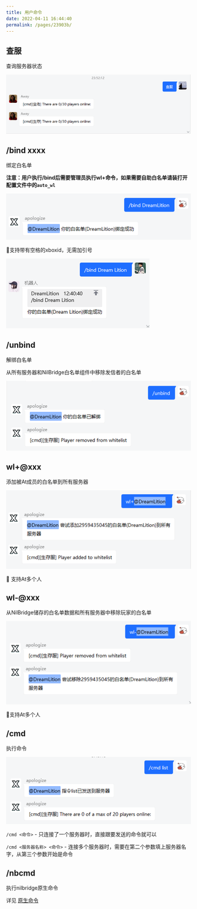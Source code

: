 ```yaml
---
title: 用户命令
date: 2022-04-11 16:44:40
permalink: /pages/23903b/
---
```


## 查服

查询服务器状态

![](/img/pages/查服.png)



## /bind xxxx

绑定白名单

**注意：用户执行/bind后需要管理员执行wl+命令，如果需要自助白名单请装打开配置文件中的`auto_wl`**

![](/img/pages/bind.png)

📌支持带有空格的xboxid，无需加引号

![](/img/pages/bind2.png)


## /unbind

解绑白名单

从所有服务器和NilBridge白名单组件中移除发信者的白名单

![](/img/pages/unbind.png)




## wl+@xxx

添加被At成员的白名单到所有服务器

![](/img/pages/wl_add.png)

📌 支持At多个人



## wl-@xxx

从NilBridge储存的白名单数据和所有服务器中移除玩家的白名单

![](/img/pages/wl_rem.png)

📌支持At多个人



## /cmd

执行命令

![](/img/pages/runcmd.png)

`/cmd <命令>` - 只连接了一个服务器时，直接跟要发送的命令就可以

`/cmd <服务器名称> <命令>` - 连接多个服务器时，需要在第二个参数填上服务器名字，从第三个参数开始是命令

## /nbcmd

执行nilbridge原生命令

详见 [原生命令](/pages/cf0c33/)
